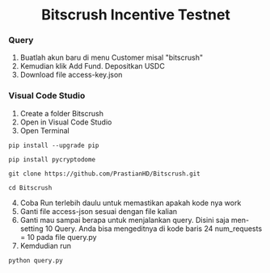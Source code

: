 <h1 align="center">Bitscrush Incentive Testnet</h1>

### Query
1. Buatlah akun baru di menu Customer misal "bitscrush"
2. Kemudian klik Add Fund. Depositkan USDC 
3. Download file access-key.json

### Visual Code Studio
1. Create a folder Bitscrush
2. Open in Visual Code Studio
3. Open Terminal
  
```
pip install --upgrade pip
```

```
pip install pycryptodome
```

```
git clone https://github.com/PrastianHD/Bitscrush.git
```

```
cd Bitscrush
```

4. Coba Run terlebih daulu untuk memastikan apakah kode nya work
5. Ganti file access-json sesuai dengan file kalian
6. Ganti mau sampai berapa untuk menjalankan query. Disini saja men-setting 10 Query. Anda bisa mengeditnya di kode baris 24 num_requests = 10 pada file query.py
7. Kemdudian run
```
python query.py
```
